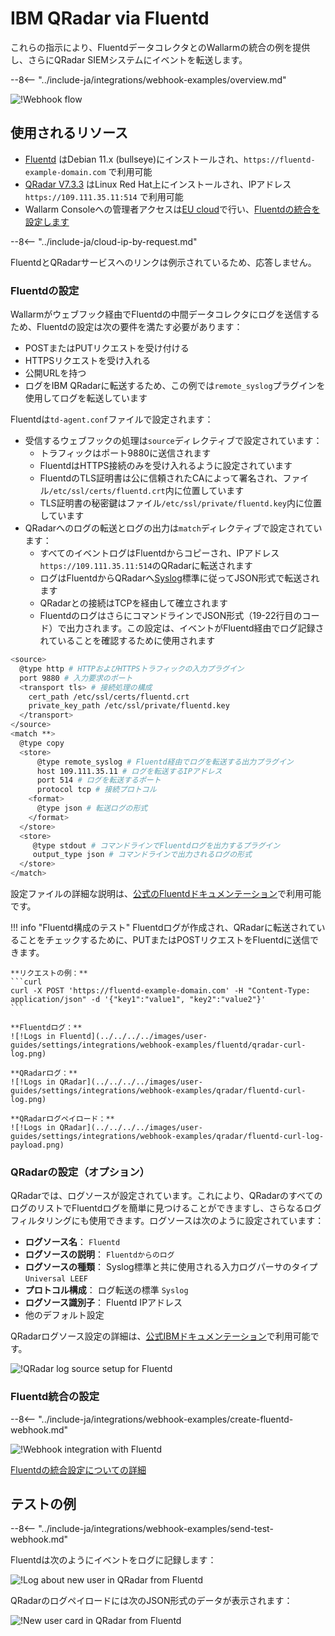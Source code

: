 # IBM QRadar via Fluentd

これらの指示により、FluentdデータコレクタとのWallarmの統合の例を提供し、さらにQRadar SIEMシステムにイベントを転送します。

--8<-- "../include-ja/integrations/webhook-examples/overview.md"

![!Webhook flow](../../../../images/user-guides/settings/integrations/webhook-examples/fluentd/qradar-scheme.png)

## 使用されるリソース

* [Fluentd](#fluentd-configuration) はDebian 11.x (bullseye)にインストールされ、`https://fluentd-example-domain.com` で利用可能
* [QRadar V7.3.3](#qradar-configuration-optional) はLinux Red Hat上にインストールされ、IPアドレス `https://109.111.35.11:514` で利用可能
* Wallarm Consoleへの管理者アクセスは[EU cloud](https://my.wallarm.com)で行い、[Fluentdの統合を設定します](#configuration-of-fluentd-integration)

--8<-- "../include-ja/cloud-ip-by-request.md"

FluentdとQRadarサービスへのリンクは例示されているため、応答しません。

### Fluentdの設定

Wallarmがウェブフック経由でFluentdの中間データコレクタにログを送信するため、Fluentdの設定は次の要件を満たす必要があります：

* POSTまたはPUTリクエストを受け付ける
* HTTPSリクエストを受け入れる
* 公開URLを持つ
* ログをIBM QRadarに転送するため、この例では`remote_syslog`プラグインを使用してログを転送しています

Fluentdは`td-agent.conf`ファイルで設定されます：

* 受信するウェブフックの処理は`source`ディレクティブで設定されています：
    * トラフィックはポート9880に送信されます
    * FluentdはHTTPS接続のみを受け入れるように設定されています
    * FluentdのTLS証明書は公に信頼されたCAによって署名され、ファイル`/etc/ssl/certs/fluentd.crt`内に位置しています
    * TLS証明書の秘密鍵はファイル`/etc/ssl/private/fluentd.key`内に位置しています
* QRadarへのログの転送とログの出力は`match`ディレクティブで設定されています：
    * すべてのイベントログはFluentdからコピーされ、IPアドレス`https://109.111.35.11:514`のQRadarに転送されます
    * ログはFluentdからQRadarへ[Syslog](https://en.wikipedia.org/wiki/Syslog)標準に従ってJSON形式で転送されます
    * QRadarとの接続はTCPを経由して確立されます
    * FluentdのログはさらにコマンドラインでJSON形式（19-22行目のコード）で出力されます。この設定は、イベントがFluentd経由でログ記録されていることを確認するために使用されます

```bash linenums="1"
<source>
  @type http # HTTPおよびHTTPSトラフィックの入力プラグイン
  port 9880 # 入力要求のポート
  <transport tls> # 接続処理の構成
    cert_path /etc/ssl/certs/fluentd.crt
    private_key_path /etc/ssl/private/fluentd.key
  </transport>
</source>
<match **>
  @type copy
  <store>
      @type remote_syslog # Fluentd経由でログを転送する出力プラグイン
      host 109.111.35.11 # ログを転送するIPアドレス
      port 514 # ログを転送するポート
      protocol tcp # 接続プロトコル
    <format>
      @type json # 転送ログの形式
    </format>
  </store>
  <store>
     @type stdout # コマンドラインでFluentdログを出力するプラグイン
     output_type json # コマンドラインで出力されるログの形式
  </store>
</match>
```

設定ファイルの詳細な説明は、[公式のFluentdドキュメンテーション](https://docs.fluentd.org/configuration/config-file)で利用可能です。

!!! info "Fluentd構成のテスト"
    Fluentdログが作成され、QRadarに転送されていることをチェックするために、PUTまたはPOSTリクエストをFluentdに送信できます。

    **リクエストの例：**
    ```curl
    curl -X POST 'https://fluentd-example-domain.com' -H "Content-Type: application/json" -d '{"key1":"value1", "key2":"value2"}'
    ```

    **Fluentdログ：**
    ![!Logs in Fluentd](../../../../images/user-guides/settings/integrations/webhook-examples/fluentd/qradar-curl-log.png)

    **QRadarログ：**
    ![!Logs in QRadar](../../../../images/user-guides/settings/integrations/webhook-examples/qradar/fluentd-curl-log.png)

    **QRadarログペイロード：**
    ![!Logs in QRadar](../../../../images/user-guides/settings/integrations/webhook-examples/qradar/fluentd-curl-log-payload.png)

### QRadarの設定（オプション）

QRadarでは、ログソースが設定されています。これにより、QRadarのすべてのログのリストでFluentdログを簡単に見つけることができますし、さらなるログフィルタリングにも使用できます。ログソースは次のように設定されています：

* **ログソース名**： `Fluentd`
* **ログソースの説明**： `Fluentdからのログ`
* **ログソースの種類**： Syslog標準と共に使用される入力ログパーサのタイプ `Universal LEEF`
* **プロトコル構成**： ログ転送の標準 `Syslog`
* **ログソース識別子**： Fluentd IPアドレス
* 他のデフォルト設定

QRadarログソース設定の詳細は、[公式IBMドキュメンテーション](https://www.ibm.com/support/knowledgecenter/en/SS42VS_DSM/com.ibm.dsm.doc/b_dsm_guide.pdf?origURL=SS42VS_DSM/b_dsm_guide.pdf)で利用可能です。

![!QRadar log source setup for Fluentd](../../../../images/user-guides/settings/integrations/webhook-examples/qradar/fluentd-setup.png)

### Fluentd統合の設定

--8<-- "../include-ja/integrations/webhook-examples/create-fluentd-webhook.md"

![!Webhook integration with Fluentd](../../../../images/user-guides/settings/integrations/add-fluentd-integration.png)

[Fluentdの統合設定についての詳細](../fluentd.md)

## テストの例

--8<-- "../include-ja/integrations/webhook-examples/send-test-webhook.md"

Fluentdは次のようにイベントをログに記録します：

![!Log about new user in QRadar from Fluentd](../../../../images/user-guides/settings/integrations/webhook-examples/fluentd/qradar-user-log.png)

QRadarのログペイロードには次のJSON形式のデータが表示されます：

![!New user card in QRadar from Fluentd](../../../../images/user-guides/settings/integrations/webhook-examples/qradar/fluentd-user.png)

